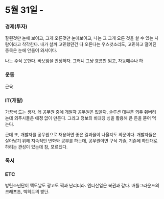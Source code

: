 # 5월 31일 -

### 경제\(투자\)

잘된것만 눈에 보이고, 크게 오른것만 눈에보이고, 나는 그 크게 오른 것을 살 수 있는 사람이라고 착각한다. 내가 살까 고민했던건 다 오른다는 우스갯소리도, 고민하고 떨어진 종목은 눈에 안들어 와서이다.

나는 주식 못한다. 바보임을 인정하자. 그러니 그냥 흐름만 읽고, 자동매수나 하

### 운동

근육

### IT\(개발\)

가끔씩 드는 생각. 왜 공무원 중에 개발자 공무원은 없을까. 솔루션 대부분 외주 줘버리는데 외주사들은 애정 없이 만든다. 그리고 정보의 비대칭 성을 활용해 큰 돈을 뜯어 먹는다.

근데 또, 개발자를 공무원으로 채용하면 좋은 결과물이 나올지도 의문이다. 개발자들은 살아남기 위해 지속적인 변화와 공부를 하는데, 공무원이면 구식 기술, 기존에 하던대로 하려는 관성이 있는데 참, 모르겠다. 

### 독서



### ETC

방탄소년단이 맥도날도 광고도 찍과 난리더라. 엔터산업은 복권과 같다. 배틀그라운드의 크래프톤, 빅히트의 방탄. 

